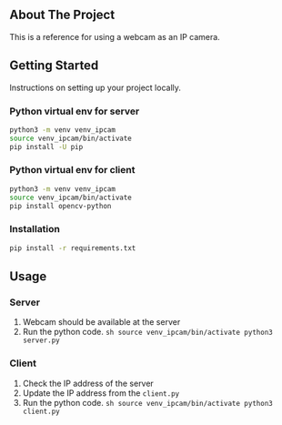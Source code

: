 <!-- ABOUT THE PROJECT -->
## About The Project

This is a reference for using a webcam as an IP camera.


<!-- GETTING STARTED -->
## Getting Started

Instructions on setting up your project locally.

### Python virtual env for server

  ```sh
  python3 -m venv venv_ipcam
  source venv_ipcam/bin/activate
  pip install -U pip
  ```

### Python virtual env for client

  ```sh
  python3 -m venv venv_ipcam
  source venv_ipcam/bin/activate
  pip install opencv-python
  ```

### Installation

  ```sh
  pip install -r requirements.txt
  ```

<!-- USAGE EXAMPLES -->
## Usage
### Server
  1. Webcam should be available at the server
  2. Run the python code.
    ```sh
    source venv_ipcam/bin/activate
    python3 server.py
    ```

### Client
  1. Check the IP address of the server
  2. Update the IP address from the `client.py`
  3. Run the python code.
    ```sh
    source venv_ipcam/bin/activate
    python3 client.py
    ```
